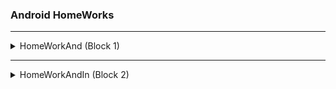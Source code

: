 ### Android HomeWorks
*****

<details close><summary> HomeWorkAnd (Block 1) </summary>
    <br>
    
#### Домашнее задание к занятию «1.1. Android Studio, SDK, эмулятор и первое приложение»

<details close><summary> Задача Code Like a Pro</summary>
    <br>
    
✔️ При выполнении задачи используется **GitHub Actions** для сборки приложения в ***apk-файл*** (и последующего тестирования) при каждом пуше.

Проект выводит на экран текстовую надпись **NMedia!** вместо **Hello, World**
> При создании проекта использовались следующие настройки:
>
>    applicationId: ru.netology.nmedia
> versionName: 1.0
> minSdk (минимальная версия Android): 23 (Android 6.0)
</details>  

#### Домашнее задание к занятию «1.2. Ресурсы, View и ViewGroup»

<details close><summary> Задача Launcher Icon</summary>
  <br>

Заменена стандартная иконка приложения Android на кастомную
- [логотип Нетологии](https://github.com/netology-code/and2-homeworks/blob/master/02_resources/assets/netology.svg)

![](https://raw.githubusercontent.com/netology-code/and2-homeworks/4c90eaafc1bb9566cabaa487c1442d8b647ea85e/02_resources/assets/netology.svg)

Для создания иконок используется Image Asset Studio, который входит в состав Android Studio и
позволяет выбрать изображение и сам разместит необходимые файлы в каталогах res/mipmap.

➡️ Начиная с Android 8.0, применяется подход адаптивных иконок запуска, которые разделяют подложку
иконки - **background** и непосредственно **foreground** - часть (чаще всего логотип), позволяя в
зависимости от устройства менять форму подложки.

<details close>

<summary> ❓ Если интересно - 💡 можно прочесть</summary>
<br>
Иконка указывается в манифесте: (атрибуты android:icon и android:roundIcon)

<?xml version="1.0" encoding="utf-8"?>
<manifest xmlns:android="http://schemas.android.com/apk/res/android"
package="ru.netology.nmedia">

    <application
        android:allowBackup="true"
        android:icon="@mipmap/ic_launcher"
        android:label="@string/app_name"
        android:roundIcon="@mipmap/ic_launcher_round"
        android:supportsRtl="true"
        android:theme="@style/AppTheme">
        <activity android:name=".MainActivity">
            <intent-filter>
                <action android:name="android.intent.action.MAIN" />

                <category android:name="android.intent.category.LAUNCHER" />
            </intent-filter>
        </activity>
    </application>

</manifest>

Эти значения ведут на файлы mipmap/ic_launcher и (mipmap/ic_launcher_round) соответственно. В
зависимости от версии платформы это будут либо сгенерированные изображения в формате png, либо xml,
в которых стоят ссылки на **foreground** и **background** ресурсы.
</details>

  </details>

<details close><summary> Задача Translations</summary>
  <br>
  
Добавление перевода на русский язык (для поддержания мультиязычности).

Переводиться должны:

* Название приложения (пусть на русском будет **"НМедиа"**)
* Текст (пусть на русском будет ***"НМедиа!"***)

</details>

#### Домашнее задание к занятию «1.3. Constraint Layout»

<details close><summary> Задача Layout</summary>
    <br>
    
Вёрстка для получения приложения следующего вида :arrow_heading_down:

![](https://github.com/netology-code/and2-homeworks/blob/master/03_constraint_layout/pic/layout.png?raw=true)

Реализована разметка в соответствии с заданием (при увеличении чисел изменяется величина строки).
Все иконки взяты из стандартного набора.

</details>

#### Домашнее задание к занятию «2.1. Обработка событий в Android»

<details close><summary> Like, Share</summary>
    <br>

Добавлен следующий функционал приложения:

* При клике на like меняется не только картинка, но и число рядом с ней: like - увеличивается на +1,
  dislike - уменьшается на -1
* При клике на share увеличиваться число рядом (10 раз нажали на share - +10)
* Добавлена логика с тысячами и миллионами: если количество лайков, share или просмотров перевалило
  за 999, то должно отображается 1K и т.д., а не 1000

:heavy_exclamation_mark::heavy_exclamation_mark::heavy_exclamation_mark: **Attention** :
heavy_exclamation_mark::heavy_exclamation_mark::heavy_exclamation_mark:

    1.1К отображается по достижении 1100
    После 10К сотни перестают отображаться
    После 1M сотни тысяч отображаются в формате 1.3M
    Логика по расчёту и преобразованию вынесена как отдельный объект

</details>

#### Домашнее задание к занятию «2.2. Архитектура: MVVM»

<details close><summary> Задача MVVM </summary>
    <br>

Проект переделан согласно архитектуре **MVVM**.

~~That's all~~ :hammer_and_wrench: ~~, but it's not easy~~ :trollface:

</details>

#### Домашнее задание к занятию «2.3. Отображение списков: RecyclerView»

<details close><summary> Задача RecyclerView </summary>
    <br>

В проект добавлена реализацию отображения списков на базе RecyclerView и ListAdapter.

По аналогии с лекцией к *OnLikeListener*, добавлен *OnShareListener*.

</details>

#### Домашнее задание к занятию «2.4. CRUD: списки, добавление, удаление, изменение»

<details close><summary> Задача Задача CRUD и отмена редактирования </summary>
    <br>

- В проект приложения добавлена реализация **CRUD**.

- Реализована отмена редактирования (по аналогии с *Telegram*)

![](https://github.com/netology-code/and2-homeworks/blob/master/07_crud/pic/cancel.png?raw=true)

Для этого с помощью ConstraintLayout сформирована соответствующую структура над полем ввода поста.
View объединены
в [виртуальную группу](https://developer.android.com/reference/androidx/constraintlayout/widget/Group)
.

Во ViewModel выставляются нужные значения для сокрытия и отображения панели:

    group.visibility = View.GONE        // сокрытие
    group.visibility = View.VISIBLE     // отображение

</details>

#### Домашнее задание к занятию «3.1. Material Design»

<details close><summary> Задача Кнопки </summary>
    <br>

Стилизованы кнопки **Like**, **Share**, **Menu**, а также **View** в виде *Button*, согласно
документации на компоненты  :
open_book:  [Buttons](https://material.io/develop/android/components/buttons).

Текст задан через атрибуты кнопки (кол-во лайков, шаринга, просмотров).

Создан и назначен кнопкам отдельный стиль ***styles.xml***.

</details>

#### Домашнее задание к занятию «3.2 Организация навигации (перемещение между Activity)»

<details close><summary> Задача Editing </summary>
    <br>

Реализованы создание поста и функция редактирования поста в отдельных *Activity*.

</details>

<details close><summary> Задача YouTube Video </summary>
    <br>

На **Intent'ах** в Android строится большая часть взаимодействия между приложениями, в частности, задействуются другие приложения для отображения нужного контента/выполнения действий и т.д. (Самые распространённые [Intent'ы](https://developer.android.com/guide/components/intents-common))
    
В разметку поста добавлен отдельный блок, который отображается при наличии ссылки на видео, при нажатии на который запускается неявный Intent со ссылкой. Далее сиситема его обрабатывает и отображает пользователю видео в браузере или в приложении YouTube.

<details close>
    
<summary> :pushpin: Реализация </summary>
    <br>

    Вместо обложки видео установлена картинка-заглушка и кнопка Play.
    Для запуска Intent'а можно кликать и на кнопке, и на обложке (т.е. пользователю не обязательно попадать в саму кнопку).
    Для открытия внешнего приложения:
        - используется URL'а вида: "https://www.youtube.com/watch?v=WhWc3b3KhnY";
        - передаётся этот URL в Uri.parse: Intent(Intent.ACTION_VIEW, Uri.parse('url'));
        - стартуется Activity с созданным Intent'ом.

</details>
    </details>
    

#### Домашнее задание к занятию «3.3 Хранение данных»

<details close><summary> Задача Хранение данных </summary>
    <br>

Сделана альтернативная реализация репозитория, которая работает с JSON-файлом в качестве постоянного
хранилища вместо In Memory.

</details>

#### Домашнее задание к занятию «3.4 Fragments, FragmentManager»

<details close><summary> Задача Details </summary>
    <br>

Приведение проекта к фрагментам.

Добавлен следующий функционал:

    - при нажатии на элемент списка - открывается фрагмент с конкретным постом;
    - работу с кнопками like, share и menu (редактировать, удалить) также можно проводить и во фрагменте с выбранным постом.

С этого выбранного фрагмента можно попасть:

    Если нажать на кнопку изменить, то на фрагмент редактирования.
    Если нажать на кнопку назад (системную), то на фрагмент со списком всех постов.
    Если нажать на кнопку удалить, то на фрагмент со списком всех постов.

</details>

#### Домашнее задание к занятию «4.1 SQL и SQLite»

<details close><summary> Задача SQL </summary>
    <br>

Произведена миграция проекта на ***SQLite***, с сохранением работоспособности приложения.

</details>

#### Домашнее задание к занятию «4.2 Библиотека Room»

<details close><summary> Задача Room </summary>
    <br>

Произведена миграция проекта на библиотеку ***ROOM***, с сохранением работоспособности приложения.

</details>

#### Домашнее задание к занятию «4.3 Notifications & Pushes»

<details close><summary> Задача Exceptions </summary>
    <br>

Добавлен обработчик ситуации, если в приложение придёт Notification, у которого поле action не соответствует ни одному значению из Enum'а Action.

</details>
<details close><summary> Задача New Post </summary>
    <br>

Реализовано получение уведомления о новом посте.

Уведомления о новых постах отображаются в формате:

    <имя пользователя> опубликовал новый пост:

    Текст поста... (на несколько строк)

</details>
</details>

*****

<details close><summary> HomeWorkAndIn (Block 2) </summary>
    <br>
    
#### Домашнее задание к занятию «1.2. Сетевые запросы: Main Thread & Background»

<details close><summary> Задача Likes </summary>
    <br>
    
Предоставлены описания API для реализации:

1. Добавление лайка:
    `POST /api/posts/{id}/likes`

2. Удаление лайка:
    `DELETE /api/posts/{id}/likes`

Где **{id}** - это идентификатор поста.

В ответ на оба запроса сервер присылает JSON обновленного поста, который можно использовать для отображения измененного поста в ленте.

В проекте реализвана функциональность простановки/снятия лайка. Для этого используется [код сервера с лекции](https://github.com/netology-code/andin-code/tree/master/02_threads/server).

> После выполнения запроса список постов обновляется, для отображения пользователю актуального количества лайков.

</details>
<details close><summary> Задача Swipe to Refresh* </summary>
    <br>
    
Реализована функциональность `Swipe To Refresh` в списках:

- Пользователь "тянет" сверху вниз список (или любое другое View)
- Появляется иконка обновления
- Список обновляется

>Для этого:
>
>1. Добавлена необходимая [зависимость в build.gradle](https://developer.android.com/jetpack/androidx/releases/swiperefreshlayout)
>2. ***RecyclerView*** завёрнут `в androidx.swiperefreshlayout.widget.SwipeRefreshLayout`
>3. `OnRefreshListener` заново запрашивает все посты с сервера
   
</details>        
    </details>
